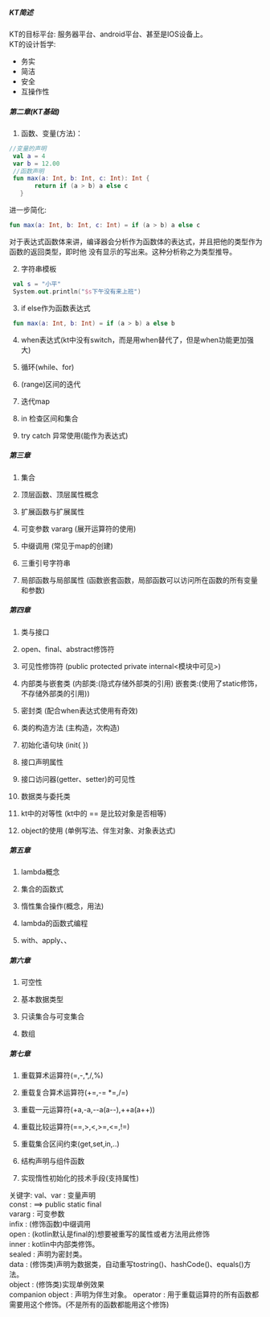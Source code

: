 ##### KT简述
KT的目标平台: 服务器平台、android平台、甚至是IOS设备上。   
KT的设计哲学:
* 务实
* 简洁
* 安全
* 互操作性

##### 第二章(KT基础)

1. 函数、变量(方法)：  
 ```kotlin
 //变量的声明
  val a = 4
  var b = 12.00
  //函数声明
  fun max(a: Int, b: Int, c: Int): Int {
        return if (a > b) a else c
    }
 ```
 进一步简化:
 ```kotlin
 fun max(a: Int, b: Int, c: Int) = if (a > b) a else c
 ```
 对于表达式函数体来讲，编译器会分析作为函数体的表达式，并且把他的类型作为函数的返回类型，即时他
 没有显示的写出来。这种分析称之为类型推导。
 
 2. 字符串模板
 ```kotlin
  val s = "小平"
  System.out.println("$s下午没有来上班")
 ```   
 
 3. if else作为函数表达式
 ```kotlin
  fun max(a: Int, b: Int) = if (a > b) a else b
 ```
 
 4. when表达式(kt中没有switch，而是用when替代了，但是when功能更加强大)
 
 5. 循环(while、for)
 
 6. (range)区间的迭代
 
 7. 迭代map
 
 8. in 检查区间和集合
 
 9. try catch 异常使用(能作为表达式)
 
##### 第三章
 
 1. 集合  
 
 2. 顶层函数、顶层属性概念
 
 3. 扩展函数与扩展属性
 
 4. 可变参数 vararg (展开运算符的使用)
 
 5. 中缀调用 (常见于map的创建)
 
 6. 三重引号字符串
 
 7. 局部函数与局部属性 (函数嵌套函数，局部函数可以访问所在函数的所有变量和参数)
 
 
##### 第四章

 1. 类与接口
 
 2. open、final、abstract修饰符
 
 3. 可见性修饰符 (public protected private internal<模块中可见>)
 
 4. 内部类与嵌套类 (内部类:(隐式存储外部类的引用) 嵌套类:(使用了static修饰，不存储外部类的引用))
 
 5. 密封类 (配合when表达式使用有奇效)
 
 6. 类的构造方法 (主构造，次构造)
 
 7. 初始化语句块 (init{ })
 
 8. 接口声明属性
 
 9. 接口访问器(getter、setter)的可见性
 
 10. 数据类与委托类
 
 11. kt中的对等性 (kt中的 == 是比较对象是否相等)
 
 12. object的使用 (单例写法、伴生对象、对象表达式)
 
 
##### 第五章

 1. lambda概念
 
 2. 集合的函数式
 
 3. 惰性集合操作(概念，用法)
 
 4. lambda的函数式编程
 
 5. with、apply、、


##### 第六章
 
 1. 可空性
 
 2. 基本数据类型 
 
 3. 只读集合与可变集合
 
 4. 数组


##### 第七章

 1. 重载算术运算符(=,-,*,/,%)
 
 2. 重载复合算术运算符(+=,-= *=,/=)
 
 3. 重载一元运算符(+a,-a,--a(a--),++a(a++))
 
 4. 重载比较运算符(==,>,<,>=,<=,!=)
 
 5. 重载集合区间约束(get,set,in,..)
 
 6. 结构声明与组件函数
 
 7. 实现惰性初始化的技术手段(支持属性)

 
 关键字:
 val、var : 变量声明   
 const : ==> public static final    
 vararg : 可变参数  
 infix : (修饰函数)中缀调用  
 open : (kotlin默认是final的)想要被重写的属性或者方法用此修饰  
 inner : kotlin中内部类修饰。  
 sealed : 声明为密封类。   
 data : (修饰类)声明为数据类，自动重写tostring()、hashCode()、equals()方法。   
 object : (修饰类)实现单例效果  
 companion object : 声明为伴生对象。 
 operator : 用于重载运算符的所有函数都需要用这个修饰。(不是所有的函数都能用这个修饰)  